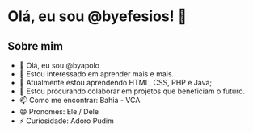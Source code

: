 # Olá, eu sou @byefesios! 👋

## Sobre mim
- 👋 Olá, eu sou @byapolo
- 👀 Estou interessado em aprender mais e mais.
- 🌱 Atualmente estou aprendendo HTML, CSS, PHP e Java;
- 💞️ Estou procurando colaborar em projetos que beneficiam o futuro.
- 📫 Como me encontrar: Bahia - VCA
- 😄 Pronomes: Ele / Dele
- ⚡ Curiosidade: Adoro Pudim
